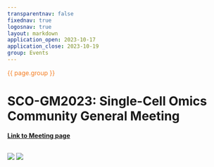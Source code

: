 ```yaml
---
transparentnav: false
fixednav: true
logosnav: true
layout: markdown
application_open: 2023-10-17
application_close: 2023-10-19
group: Events
---
```

<p style="color: #f47d21">{{ page.group }}</p>

# SCO-GM2023: Single-Cell Omics Community General Meeting

[**Link to Meeting page**](https://elixir-europe.org/events/elixir-single-cell-omics-community-f2fhybrid-meeting-0)

<br>


<img class="inline_logo" src="{{site.baseurl}}/logos/ELIXIR/ELIXIR1.png">
<img class="inline_logo" src="{{site.baseurl}}/logos/ELIXIR/SCO.png">


